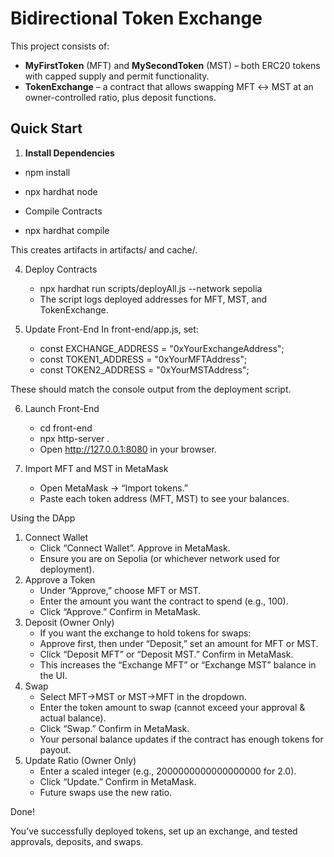 # Bidirectional Token Exchange

This project consists of:
- **MyFirstToken** (MFT) and **MySecondToken** (MST) – both ERC20 tokens with capped supply and permit functionality.
- **TokenExchange** – a contract that allows swapping MFT ↔ MST at an owner-controlled ratio, plus deposit functions.



## Quick Start

1. **Install Dependencies**  

- npm install
 
- npx hardhat node
 
- Compile Contracts

- npx hardhat compile

This creates artifacts in artifacts/ and cache/.

4. Deploy Contracts

	- npx hardhat run scripts/deployAll.js --network sepolia
	- The script logs deployed addresses for MFT, MST, and TokenExchange.

5.	Update Front-End In front-end/app.js, set:

	- const EXCHANGE_ADDRESS = "0xYourExchangeAddress";
	- const TOKEN1_ADDRESS   = "0xYourMFTAddress";
	- const TOKEN2_ADDRESS   = "0xYourMSTAddress";

These should match the console output from the deployment script.

6.	Launch Front-End

	- cd front-end
	- npx http-server .
	- Open http://127.0.0.1:8080 in your browser.

7.	Import MFT and MST in MetaMask
	- Open MetaMask → “Import tokens.”
	- Paste each token address (MFT, MST) to see your balances.

Using the DApp

1.	Connect Wallet
	-	Click “Connect Wallet”. Approve in MetaMask.
	-	Ensure you are on Sepolia (or whichever network used for deployment).
2.	Approve a Token
	-	Under “Approve,” choose MFT or MST.
	-	Enter the amount you want the contract to spend (e.g., 100).
	-	Click “Approve.” Confirm in MetaMask.
3.	Deposit (Owner Only)
	-	If you want the exchange to hold tokens for swaps:
	-	Approve first, then under “Deposit,” set an amount for MFT or MST.
	-	Click “Deposit MFT” or “Deposit MST.” Confirm in MetaMask.
	-	This increases the “Exchange MFT” or “Exchange MST” balance in the UI.
4.	Swap
	-	Select MFT→MST or MST→MFT in the dropdown.
	-	Enter the token amount to swap (cannot exceed your approval & actual balance).
	-	Click “Swap.” Confirm in MetaMask.
	-	Your personal balance updates if the contract has enough tokens for payout.
5.	Update Ratio (Owner Only)
	-	Enter a scaled integer (e.g., 2000000000000000000 for 2.0).
	-	Click “Update.” Confirm in MetaMask.
	-	Future swaps use the new ratio.

Done!

You’ve successfully deployed tokens, set up an exchange, and tested approvals, deposits, and swaps.
